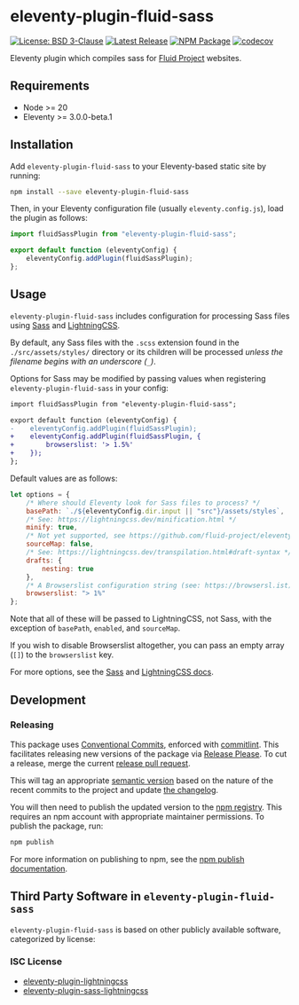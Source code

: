 # eleventy-plugin-fluid-sass

[![License: BSD 3-Clause](https://badgen.net/github/license/fluid-project/eleventy-plugin-fluid-sass/)](https://github.com/fluid-project/eleventy-plugin-fluid-sass/blob/main/LICENSE.md)
[![Latest Release](https://badgen.net/github/release/fluid-project/eleventy-plugin-fluid-sass/)](https://github.com/fluid-project/eleventy-plugin-fluid-sass/releases/latest/)
[![NPM Package](https://badgen.net/npm/v/eleventy-plugin-fluid)](http://npmjs.com/package/eleventy-plugin-fluid)
[![codecov](https://codecov.io/gh/fluid-project/eleventy-plugin-fluid-sass/branch/main/graph/badge.svg?token=ZF3OHK4MUC)](https://codecov.io/gh/fluid-project/eleventy-plugin-fluid)

Eleventy plugin which compiles sass for [Fluid Project](https://fluidproject.org) websites.

## Requirements

- Node >= 20
- Eleventy >= 3.0.0-beta.1

## Installation

Add `eleventy-plugin-fluid-sass` to your Eleventy-based static site by running:

```bash
npm install --save eleventy-plugin-fluid-sass
```

Then, in your Eleventy configuration file (usually `eleventy.config.js`), load the plugin as follows:

```js
import fluidSassPlugin from "eleventy-plugin-fluid-sass";

export default function (eleventyConfig) {
    eleventyConfig.addPlugin(fluidSassPlugin);
};
```

## Usage

`eleventy-plugin-fluid-sass` includes configuration for processing Sass files using [Sass](https://sass-lang.com)
and [LightningCSS](https://lightningcss.dev/).

By default, any Sass files with the `.scss` extension found in the
`./src/assets/styles/` directory or its children will be processed _unless the filename begins with an underscore (`_`)_.

Options for Sass may be modified by passing values when registering `eleventy-plugin-fluid-sass`
in your config:

```diff
import fluidSassPlugin from "eleventy-plugin-fluid-sass";

export default function (eleventyConfig) {
-    eleventyConfig.addPlugin(fluidSassPlugin);
+    eleventyConfig.addPlugin(fluidSassPlugin, {
+        browserslist: '> 1.5%'
+    });
};
```

Default values are as follows:

```js
let options = {
    /* Where should Eleventy look for Sass files to process? */
    basePath: `./${eleventyConfig.dir.input || "src"}/assets/styles`,
    /* See: https://lightningcss.dev/minification.html */
    minify: true,
    /* Not yet supported, see https://github.com/fluid-project/eleventy-plugin-fluid/issues/170 */
    sourceMap: false,
    /* See: https://lightningcss.dev/transpilation.html#draft-syntax */
    drafts: {
        nesting: true
    },
    /* A Browserslist configuration string (see: https://browsersl.ist) */
    browserslist: "> 1%"
};
```

Note that all of these will be passed to LightningCSS, not Sass, with the exception of `basePath`, `enabled`, and `sourceMap`.

If you wish to disable Browserslist altogether, you can pass an empty array (`[]`) to the `browserslist` key.

For more options, see the [Sass](https://sass-lang.com/documentation/) and [LightningCSS docs](https://lightningcss.dev/docs.html).

## Development

### Releasing

This package uses [Conventional Commits](https://www.conventionalcommits.org/en/v1.0.0/), enforced with
[commitlint](https://commitlint.js.org/). This facilitates releasing new versions of the package via [Release Please](https://github.com/googleapis/release-please).
To cut a release, merge the current [release pull request](https://github.com/google-github-actions/release-please-action#whats-a-release-pr).

This will tag an appropriate [semantic version](https://semver.org) based on the nature of the recent commits to the
project and update [the changelog](CHANGELOG.md).

You will then need to publish the updated version to the [npm registry](http://npmjs.com). This requires an npm account
with appropriate maintainer permissions. To publish the package, run:

```bash
npm publish
```

For more information on publishing to npm, see the [npm publish documentation](https://docs.npmjs.com/cli/publish).

## Third Party Software in `eleventy-plugin-fluid-sass`

`eleventy-plugin-fluid-sass` is based on other publicly available software, categorized by license:

### ISC License

- [eleventy-plugin-lightningcss](https://github.com/5t3ph/eleventy-plugin-lightningcss)
- [eleventy-plugin-sass-lightningcss](https://github.com/5t3ph/eleventy-plugin-sass-lightningcss)
